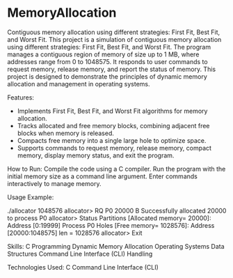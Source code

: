 # MemoryAllocation
Contiguous memory allocation using different strategies: First Fit, Best Fit, and Worst Fit.
This project is a simulation of contiguous memory allocation using different strategies: First Fit, Best Fit, and Worst Fit. The program manages a contiguous region of memory of size up to 1 MB, where addresses range from 0 to 1048575. It responds to user commands to request memory, release memory, and report the status of memory. This project is designed to demonstrate the principles of dynamic memory allocation and management in operating systems.

Features:
- Implements First Fit, Best Fit, and Worst Fit algorithms for memory allocation.
- Tracks allocated and free memory blocks, combining adjacent free blocks when memory is released.
- Compacts free memory into a single large hole to optimize space.
- Supports commands to request memory, release memory, compact memory, display memory status, and exit the program.

How to Run:
Compile the code using a C compiler.
Run the program with the initial memory size as a command line argument.
Enter commands interactively to manage memory.

Usage Example:

./allocator 1048576
allocator> RQ P0 20000 B
Successfully allocated 20000 to process P0
allocator> Status
Partitions [Allocated memory= 20000]:
Address [0:19999] Process P0
Holes [Free memory= 1028576]:
Address [20000:1048575] len = 1028576
allocator> Exit

Skills:
C Programming
Dynamic Memory Allocation
Operating Systems
Data Structures 
Command Line Interface (CLI) Handling

Technologies Used:
C
Command Line Interface (CLI)
